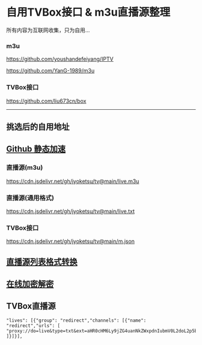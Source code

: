 # 自用TVBox接口 & m3u直播源整理
所有内容为互联网收集，只为自用...
### m3u
https://github.com/youshandefeiyang/IPTV

https://github.com/YanG-1989/m3u
### TVBox接口
https://github.com/liu673cn/box


---

## 挑选后的自用地址
## [Github 静态加速](https://github.abskoop.workers.dev/)
### 直播源(m3u)
https://cdn.jsdelivr.net/gh/jyoketsu/tv@main/live.m3u
### 直播源(通用格式)
https://cdn.jsdelivr.net/gh/jyoketsu/tv@main/live.txt
### TVBox接口
https://cdn.jsdelivr.net/gh/jyoketsu/tv@main/m.json

## [直播源列表格式转换](https://guihet.com/tvlistconvert.html)
## [在线加密解密](https://tool.oschina.net/encrypt?type=3)

## TVBox直播源
```
"lives": [{"group": "redirect","channels": [{"name": "redirect","urls": [
"proxy://do=live&type=txt&ext=aHR0cHM6Ly9jZG4uanNkZWxpdnIubmV0L2doL2p5b2tldHN1L3R2QG1haW4vbGl2ZS50eHQ="
]}]}],
```